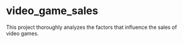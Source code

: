 # video_game_sales
This project thoroughly analyzes the factors that influence the sales of video games. 

